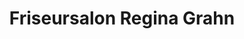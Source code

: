 ---
title: "Friseursalon Regina Grahn"
url: /tangermuende/friseursalon-regina-grahn/
shop: Friseur
---